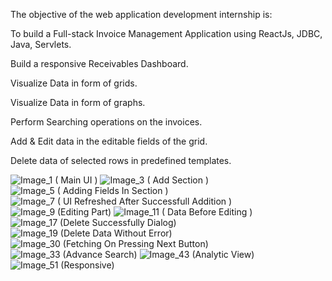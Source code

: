 The objective of the web application development internship is:

To build a Full-stack Invoice Management Application using ReactJs, JDBC, Java, Servlets.

Build a responsive Receivables Dashboard.

Visualize Data in form of grids.

Visualize Data in form of graphs.

Perform Searching operations on the invoices.

Add & Edit data in the editable fields of the grid.

Delete data of selected rows in predefined templates.

![Image_1 ( Main UI )](https://user-images.githubusercontent.com/66839015/185888592-49de0b3d-d256-47e3-adc5-88b1a82dc6ef.png)
![Image_3 ( Add Section )](https://user-images.githubusercontent.com/66839015/185888613-68259083-2b9a-41a3-8c85-149a398a90a9.png)
![Image_5 ( Adding Fields In Section )](https://user-images.githubusercontent.com/66839015/185888615-a054ed62-d30e-4038-897b-a83d8bbe4c83.png)
![Image_7 ( UI Refreshed After Successfull Addition )](https://user-images.githubusercontent.com/66839015/185888620-cf6f9891-e626-422d-b69f-be9cbbdb1ebd.png)
![Image_9 (Editing Part)](https://user-images.githubusercontent.com/66839015/185888628-b4b4a2cd-663b-4b4d-b886-a11f8130257c.png)
![Image_11 ( Data Before Editing )](https://user-images.githubusercontent.com/66839015/185888630-d2787e38-e673-43e9-800c-a17718cb56c8.png)
![Image_17 (Delete Successfully Dialog)](https://user-images.githubusercontent.com/66839015/185888634-98bbfe1f-9a31-48e5-9ce6-fb68c23fb295.png)
![Image_19 (Delete Data Without Error)](https://user-images.githubusercontent.com/66839015/185888641-7c33d4c6-a8a7-4a48-aec8-3bcac15d0490.png)
![Image_30 (Fetching On Pressing Next Button)](https://user-images.githubusercontent.com/66839015/185888649-11e0b1f9-0583-4bac-86fa-533ea8fdac22.png)
![Image_33 (Advance Search)](https://user-images.githubusercontent.com/66839015/185888652-6b58f9ef-75ab-43f9-8d78-cff3087dd305.png)
![Image_43 (Analytic View)](https://user-images.githubusercontent.com/66839015/185888655-94867e87-10a6-4764-b0ce-96ada0a3b4cc.png)
![Image_51 (Responsive)](https://user-images.githubusercontent.com/66839015/185888661-20f250c6-b81a-4cd0-bd58-2b389d14f648.png)
